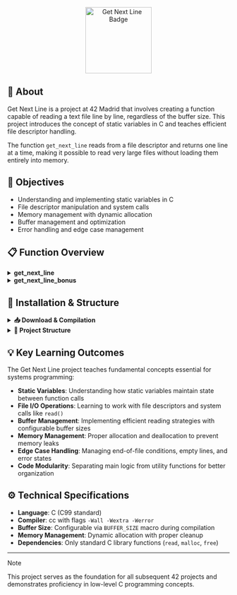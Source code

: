 
<p align="center">
  <img src="https://github.com/ayogun/42-project-badges/raw/main/badges/get_next_linem.png" alt="Get Next Line Badge" width="150" height="150">
</p>

## 📖 About

Get Next Line is a project at 42 Madrid that involves creating a function capable of reading a text file line by line, regardless of the buffer size. This project introduces the concept of static variables in C and teaches efficient file descriptor handling.

The function `get_next_line` reads from a file descriptor and returns one line at a time, making it possible to read very large files without loading them entirely into memory.

## 🎯 Objectives

- Understanding and implementing static variables in C
- File descriptor manipulation and system calls
- Memory management with dynamic allocation
- Buffer management and optimization
- Error handling and edge case management

## 📋 Function Overview

<details>
<summary><strong>get_next_line</strong></summary>

### Concepts

- **Description:** Reads a line from a file descriptor.  
- **Parameters:** File descriptor to read from.  
- **Return:** The line read (including `\n` if present), or NULL if end of file or error.  
- **Files:** `get_next_line.c`, `get_next_line_utils.c`, `get_next_line.h`  
- **Buffer size:** Is uses a defined buffer size (`BUFFER_SIZE`) to read chunks of data from the file descriptor.  
- **Satatic variable:** Static variables maintain their value between function calls.

<br>

```c
char *get_next_line(int fd);
```

```c
static char *buffer;
```

</details>

<details>
<summary><strong>get_next_line_bonus</strong></summary>

### Bonus concepts

The bonus part extends the function to handle multiple file descriptors simultaneously, maintaining a separate reading state for each file descriptor.

**Key Features:**
- Support for multiple file descriptors
- Independent reading state per file descriptor
- Memory efficiency with static variable arrays

</details>

## 🚀 Installation & Structure

<details>
<summary><strong>📥 Download & Compilation</strong></summary>
    
<br>

```bash
# Clone the repository
git clone https://github.com/ravazque/get_next_line.git
cd get_next_line

# Compile with your program
cc -Wall -Wextra -Werror -D BUFFER_SIZE=42 get_next_line.c get_next_line_utils.c your_program.c

# Compile bonus version
cc -Wall -Wextra -Werror -D BUFFER_SIZE=42 get_next_line_bonus.c get_next_line_utils_bonus.c your_program.c
```

<br>

</details>

<details>
<summary><strong>📁 Project Structure</strong></summary>

<br>

```
get_next_line/
├──┬ doc/
│  ├── gnl_explanation              # Header file with prototypes and definitions
│  └── gnl_bonus_explanation        # ader file
├──┬ include/
│  ├── get_next_line.h              # Header file with prototypes and definitions
│  └── get_next_line_bonus.h        # Bonus header file
├──┬ src/
│  ├── get_next_line.c              # Main function implementation
│  ├── get_next_line_utils.c        # Utility functions
│  ├── get_next_line_bonus.c        # Bonus implementation (multiple FDs)
│  └── get_next_line_utils_bonus.c  # Bonus utility functions
└── README.md                       # Project documentation
```

<br>

</details>

## 💡 Key Learning Outcomes

The Get Next Line project teaches fundamental concepts essential for systems programming:

- **Static Variables**: Understanding how static variables maintain state between function calls
- **File I/O Operations**: Learning to work with file descriptors and system calls like `read()`
- **Buffer Management**: Implementing efficient reading strategies with configurable buffer sizes
- **Memory Management**: Proper allocation and deallocation to prevent memory leaks
- **Edge Case Handling**: Managing end-of-file conditions, empty lines, and error states
- **Code Modularity**: Separating main logic from utility functions for better organization

## ⚙️ Technical Specifications

- **Language**: C (C99 standard)
- **Compiler**: cc with flags `-Wall -Wextra -Werror`
- **Buffer Size**: Configurable via `BUFFER_SIZE` macro during compilation
- **Memory Management**: Dynamic allocation with proper cleanup
- **Dependencies**: Only standard C library functions (`read`, `malloc`, `free`)

---

> [!NOTE]
> This project serves as the foundation for all subsequent 42 projects and demonstrates proficiency in low-level C programming concepts.
